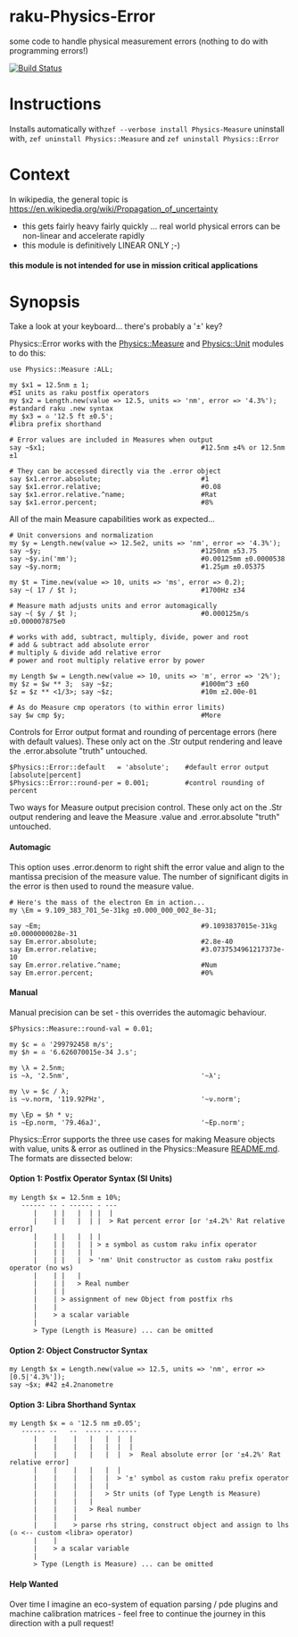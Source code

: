 # raku-Physics-Error
some code to handle physical measurement errors (nothing to do with programming errors!)

[![Build Status](https://app.travis-ci.com/p6steve/raku-Physics-Error.svg?branch=main)](https://app.travis-ci.com/p6steve/raku-Physics-Error)

# Instructions
Installs automatically with```zef --verbose install Physics-Measure```
uninstall with, ```zef uninstall Physics::Measure``` and ```zef uninstall Physics::Error```

# Context
In wikipedia, the general topic is https://en.wikipedia.org/wiki/Propagation_of_uncertainty
- this gets fairly heavy fairly quickly ... real world physical errors can be non-linear and accelerate rapidly
- this module is definitively LINEAR ONLY ;-)
#### this module is not intended for use in mission critical applications

# Synopsis
Take a look at your keyboard... there's probably a '±' key?

Physics::Error works with the [Physics::Measure](https://github.com/p6steve/raku-Physics-Measure) and [Physics::Unit](https://github.com/p6steve/raku-Physics-Unit) modules to do this:

```perl6
use Physics::Measure :ALL;

my $x1 = 12.5nm ± 1;                                                    #SI units as raku postfix operators
my $x2 = Length.new(value => 12.5, units => 'nm', error => '4.3%');     #standard raku .new syntax
my $x3 = ♎️ '12.5 ft ±0.5';                                              #libra prefix shorthand

# Error values are included in Measures when output
say ~$x1;                                       #12.5nm ±4% or 12.5nm ±1

# They can be accessed directly via the .error object
say $x1.error.absolute;                         #1
say $x1.error.relative;                         #0.08
say $x1.error.relative.^name;                   #Rat
say $x1.error.percent;                          #8%
```

All of the main Measure capabilities work as expected...

```perl6
# Unit conversions and normalization
my $y = Length.new(value => 12.5e2, units => 'nm', error => '4.3%');
say ~$y;                                        #1250nm ±53.75
say ~$y.in('mm');                               #0.00125mm ±0.0000538
say ~$y.norm;                                   #1.25μm ±0.05375

my $t = Time.new(value => 10, units => 'ms', error => 0.2);
say ~( 17 / $t );                               #1700Hz ±34

# Measure math adjusts units and error automagically
say ~( $y / $t );                               #0.000125m/s ±0.000007875e0

# works with add, subtract, multiply, divide, power and root
# add & subtract add absolute error
# multiply & divide add relative error
# power and root multiply relative error by power

my Length $w = Length.new(value => 10, units => 'm', error => '2%');
my $z = $w ** 3;  say ~$z;                      #1000m^3 ±60
$z = $z ** <1/3>; say ~$z;                      #10m ±2.00e-01

# As do Measure cmp operators (to within error limits)
say $w cmp $y;                                  #More
```

Controls for Error output format and rounding of percentage errors (here with default values). These only act on the .Str output rendering and leave the .error.absolute "truth" untouched.

```perl6
$Physics::Error::default   = 'absolute';    #default error output [absolute|percent]
$Physics::Error::round-per = 0.001;         #control rounding of percent
```
Two ways for Measure output precision control. These only act on the .Str output rendering and leave the Measure .value and .error.absolute "truth" untouched.
#### Automagic
This option uses .error.denorm to right shift the error value and align to the mantissa precision of the measure value. The number of significant digits in the error is then used to round the measure value.

```perl6
# Here's the mass of the electron Em in action...
my \Em = 9.109_383_701_5e-31kg ±0.000_000_002_8e-31;

say ~Em;                                        #9.1093837015e-31kg ±0.0000000028e-31
say Em.error.absolute;                          #2.8e-40
say Em.error.relative;                          #3.0737534961217373e-10
say Em.error.relative.^name;                    #Num
say Em.error.percent;                           #0%
```
#### Manual
Manual precision can be set - this overrides the automagic behaviour.
```perl6
$Physics::Measure::round-val = 0.01;

my $c = ♎️ '299792458 m/s';
my $ℎ = ♎️ '6.626070015e-34 J.s';

my \λ = 2.5nm; 
is ~λ, '2.5nm',									'~λ';

my \ν = $c / λ;  
is ~ν.norm, '119.92PHz',						'~ν.norm';

my \Ep = $ℎ * ν;  
is ~Ep.norm, '79.46aJ',						    '~Ep.norm';
```

Physics::Error supports the three use cases for making Measure objects with value, units & error as outlined in the Physics::Measure [README.md](https://github.com/p6steve/raku-Physics-Measure/blob/master/README.md). The formats are dissected below:

#### Option 1: Postfix Operator Syntax (SI Units)

```
my Length $x = 12.5nm ± 10%;
   ------ -- - ------ - ---
      |    | |   |  | |  |
      |    | |   |  | |  > Rat percent error [or '±4.2%' Rat relative error]
      |    | |   |  | |
      |    | |   |  | > ± symbol as custom raku infix operator
      |    | |   |  |
      |    | |   |  > 'nm' Unit constructor as custom raku postfix operator (no ws)
      |    | |   |
      |    | |   > Real number
      |    | |
      |    | > assignment of new Object from postfix rhs
      |    |
      |    > a scalar variable
      |
      > Type (Length is Measure) ... can be omitted
```
#### Option 2: Object Constructor Syntax

```
my Length $x = Length.new(value => 12.5, units => 'nm', error => [0.5|'4.3%']);
say ~$x; #42 ±4.2nanometre
```

#### Option 3: Libra Shorthand Syntax

```
my Length $x = ♎️ '12.5 nm ±0.05';
   ------ --   --  ---- -- -----
      |    |    |   |   |  |  |
      |    |    |   |   |  |  |
      |    |    |   |   |  |  >  Real absolute error [or '±4.2%' Rat relative error]
      |    |    |   |   |  |
      |    |    |   |   |  > '±' symbol as custom raku prefix operator
      |    |    |   |   |
      |    |    |   |   > Str units (of Type Length is Measure)
      |    |    |   |
      |    |    |   > Real number
      |    |    |
      |    |    > parse rhs string, construct object and assign to lhs (♎️ <-- custom <libra> operator)
      |    |
      |    > a scalar variable
      |
      > Type (Length is Measure) ... can be omitted
```

#### Help Wanted

Over time I imagine an eco-system of equation parsing / pde plugins and machine calibration matrices - feel free to continue the journey in this direction with a pull request!
